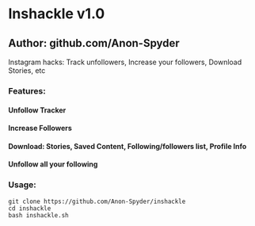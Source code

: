 # Inshackle v1.0
## Author: github.com/Anon-Spyder

Instagram hacks: Track unfollowers, Increase your followers, Download Stories, etc

### Features:
#### Unfollow Tracker
#### Increase Followers
#### Download: Stories, Saved Content, Following/followers list, Profile Info
#### Unfollow all your following

### Usage:
```
git clone https://github.com/Anon-Spyder/inshackle
cd inshackle
bash inshackle.sh
```

